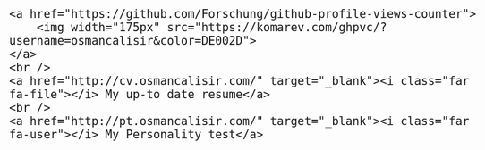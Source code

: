 <!DOCTYPE html>
<html>
  <head>
    <script src="https://kit.fontawesome.com/a076d05399.js" crossorigin="anonymous"></script>
    <style>
      a {
        text-decoration: none;
        color: #6F6F6F;
      }
    </style>
  </head>
  <body style="font-size:24px;">

    <a href="https://github.com/Forschung/github-profile-views-counter">
    	<img width="175px" src="https://komarev.com/ghpvc/?username=osmancalisir&color=DE002D">
    </a>
    <br />
    <a href="http://cv.osmancalisir.com/" target="_blank"><i class="far fa-file"></i> My up-to date resume</a>
    <br />
    <a href="http://pt.osmancalisir.com/" target="_blank"><i class="far fa-user"></i> My Personality test</a>

  </body>
</html>
